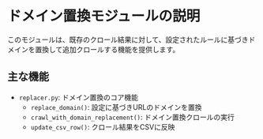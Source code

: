 # ドメイン置換モジュールの説明

このモジュールは、既存のクロール結果に対して、設定されたルールに基づきドメインを置換して追加クロールする機能を提供します。

## 主な機能

- `replacer.py`: ドメイン置換のコア機能
  - `replace_domain()`: 設定に基づきURLのドメインを置換
  - `crawl_with_domain_replacement()`: ドメイン置換クロールの実行
  - `update_csv_row()`: クロール結果をCSVに反映
